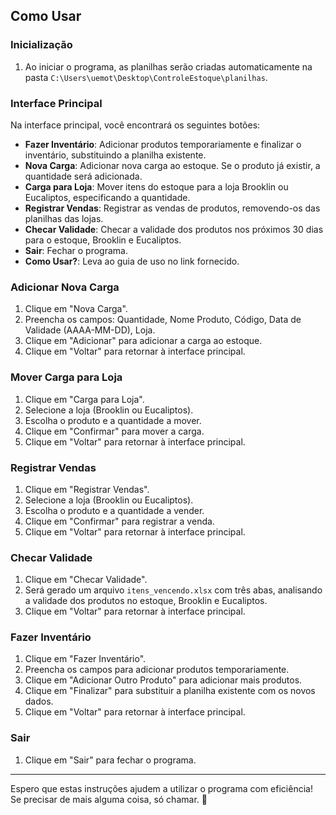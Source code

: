 
## Como Usar

### Inicialização

1. Ao iniciar o programa, as planilhas serão criadas automaticamente na pasta `C:\Users\uemot\Desktop\ControleEstoque\planilhas`.

### Interface Principal

Na interface principal, você encontrará os seguintes botões:

- **Fazer Inventário**: Adicionar produtos temporariamente e finalizar o inventário, substituindo a planilha existente.
- **Nova Carga**: Adicionar nova carga ao estoque. Se o produto já existir, a quantidade será adicionada.
- **Carga para Loja**: Mover itens do estoque para a loja Brooklin ou Eucaliptos, especificando a quantidade.
- **Registrar Vendas**: Registrar as vendas de produtos, removendo-os das planilhas das lojas.
- **Checar Validade**: Checar a validade dos produtos nos próximos 30 dias para o estoque, Brooklin e Eucaliptos.
- **Sair**: Fechar o programa.
- **Como Usar?**: Leva ao guia de uso no link fornecido.

### Adicionar Nova Carga

1. Clique em "Nova Carga".
2. Preencha os campos: Quantidade, Nome Produto, Código, Data de Validade (AAAA-MM-DD), Loja.
3. Clique em "Adicionar" para adicionar a carga ao estoque.
4. Clique em "Voltar" para retornar à interface principal.

### Mover Carga para Loja

1. Clique em "Carga para Loja".
2. Selecione a loja (Brooklin ou Eucaliptos).
3. Escolha o produto e a quantidade a mover.
4. Clique em "Confirmar" para mover a carga.
5. Clique em "Voltar" para retornar à interface principal.

### Registrar Vendas

1. Clique em "Registrar Vendas".
2. Selecione a loja (Brooklin ou Eucaliptos).
3. Escolha o produto e a quantidade a vender.
4. Clique em "Confirmar" para registrar a venda.
5. Clique em "Voltar" para retornar à interface principal.

### Checar Validade

1. Clique em "Checar Validade".
2. Será gerado um arquivo `itens_vencendo.xlsx` com três abas, analisando a validade dos produtos no estoque, Brooklin e Eucaliptos.
3. Clique em "Voltar" para retornar à interface principal.

### Fazer Inventário

1. Clique em "Fazer Inventário".
2. Preencha os campos para adicionar produtos temporariamente.
3. Clique em "Adicionar Outro Produto" para adicionar mais produtos.
4. Clique em "Finalizar" para substituir a planilha existente com os novos dados.
5. Clique em "Voltar" para retornar à interface principal.

### Sair

1. Clique em "Sair" para fechar o programa.

---

Espero que estas instruções ajudem a utilizar o programa com eficiência! Se precisar de mais alguma coisa, só chamar. 🚀
